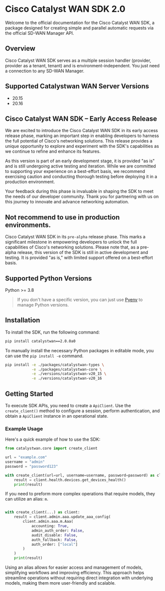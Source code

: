 Cisco Catalyst WAN SDK 2.0
==========================

Welcome to the official documentation for the Cisco Catalyst WAN SDK, a package designed for creating simple and parallel automatic requests via the official SD-WAN Manager API.

Overview
--------

Cisco Catalyst WAN SDK serves as a multiple session handler (provider, provider as a tenant, tenant) and is environment-independent. You just need a connection to any SD-WAN Manager.

Supported Catalystwan WAN Server Versions
-----------------------------------------

- 20.15
- 20.16

Cisco Catalyst WAN SDK – Early Access Release
---------------------------------------------

We are excited to introduce the Cisco Catalyst WAN SDK in its early access release phase,
marking an important step in enabling developers to harness the full potential of Cisco's
networking solutions. This release provides a unique opportunity to explore and experiment
with the SDK's capabilities as we continue to refine and enhance its features.

As this version is part of an early development stage, it is provided "as is" and is still
undergoing active testing and iteration. While we are committed to supporting your experience
on a best-effort basis, we recommend exercising caution and conducting thorough testing before
deploying it in a production environment.

Your feedback during this phase is invaluable in shaping the SDK to meet the needs of our developer
community. Thank you for partnering with us on this journey to innovate and advance networking automation.

Not recommend to use in production environments.
------------------------------------------------
Cisco Catalyst WAN SDK in its `pre-alpha` release phase. This marks a significant milestone
in empowering developers to unlock the full capabilities of Cisco's networking solutions.
Please note that, as a pre-alpha release, this version of the SDK is still in active development
and testing. It is provided "as is," with limited support offered on a best-effort basis.


Supported Python Versions
-------------------------

Python >= 3.8

> If you don't have a specific version, you can just use [Pyenv](https://github.com/pyenv/pyenv) to manage Python versions.


Installation
------------

To install the SDK, run the following command:

```bash
pip install catalystwan==2.0.0a0
```

To manually install the necessary Python packages in editable mode, you can use the `pip install -e` command.

```bash
pip install -e ./packages/catalystwan-types \
            -e ./packages/catalystwan-core \
            -e ./versions/catalystwan-v20_15 \
            -e ./versions/catalystwan-v20_16
```


Getting Started
---------------

To execute SDK APIs, you need to create a `ApiClient`. Use the `create_client()` method to configure a session, perform authentication, and obtain a `ApiClient` instance in an operational state.

### Example Usage

Here's a quick example of how to use the SDK:

```python
from catalystwan.core import create_client

url = "example.com"
username = "admin"
password = "password123"

with create_client(url=url, username=username, password=password) as client:
    result = client.health.devices.get_devices_health()
    print(result)
```

If you need to preform more complex operations that require models, they can utilize an alias: `m`.
```python

with create_client(...) as client:
    result = client.admin.aaa.update_aaa_config(
        client.admin.aaa.m.Aaa(
            accounting: True,
            admin_auth_order: False,
            audit_disable: False,
            auth_fallback: False,
            auth_order: ["local"]
        )
    )
    print(result)
```

Using an alias allows for easier access and management of models, simplifying workflows and improving efficiency. This approach helps streamline operations without requiring direct integration with underlying models, making them more user-friendly and scalable.
